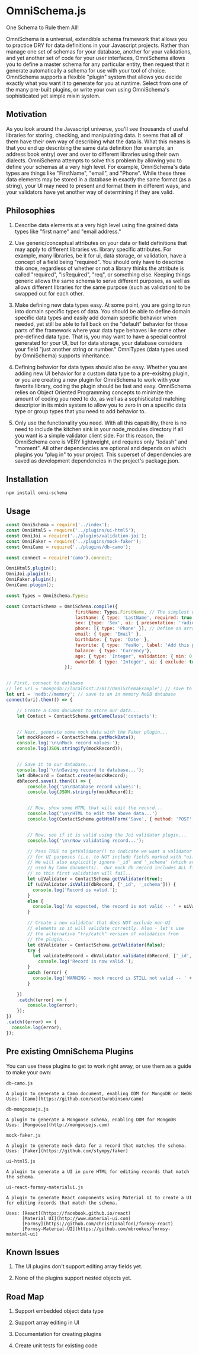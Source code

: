 OmniSchema.js
=============
One Schema to Rule them All!

OmniSchema is a universal, extendible schema framework that allows you to practice DRY for data definitions in your Javascript projects. Rather than manage one set of schemas for your database, another for your validations, and yet another set of code for your user interfaces, OmniSchema allows you to define a master schema for any particular entity, then request that it generate automatically a schema for use with your tool of choice.  OmniSchema supports a flexible "plugin" system that allows you decide exactly what you want it to generate for you at runtime. Select from one of the many pre-built plugins, or write your own using OmniSchema's sophisticated yet simple mixin system. 


Motivation
-----------
As you look around the Javascript universe, you'll see thousands of useful libraries for storing, checking, and manipulating data. It seems that all of them have their own way of describing what the data is. What this means is that you end up describing the same data definition (for example, an address book entry) over and over to different libraries using their own dialects. OmniSchema attempts to solve this problem by allowing you to define your schemas at a very high level. For example, OmniSchema's data types are things like "FirstName", "email", and "Phone". While these three data elements may be stored in a database in exactly the same format (as a string), your UI may need to present and format them in different ways, and your validators have yet another way of determining if they are valid.  


Philosophies
------------
1. Describe data elements at a very high level using fine grained data types like "first name" and "email address."

2. Use generic/conceptual attributes on your data or field definitions that may apply to different libraries vs. library specific attributes. For example, many libraries, be it for ui, data storage, or validation, have a concept of a field being "required". You should only have to describe this once, regardless of whether or not a library thinks the attribute is called "required", "isRequired", "req", or something else. Keeping things generic allows the same schema to serve different purposes, as well as allows different libraries for the same purpose (such as validation) to be swapped out for each other.

3. Make defining new data types easy. At some point, you are going to run into domain specific types of data. You should be able to define domain specific data types and easily add domain specific behavior when needed, yet still be able to fall back on the "default" behavior for those parts of the framework where your data type behaves like some other pre-defined data type.  That is, you may want to have a special control generated for your UI, but for data storage, your database considers your field "just another string or number."  OmniTypes (data types used by OmniSchema) supports inheritance.

4. Defining behavior for data types should also be easy.  Whether you are adding new UI behavior for a custom data type to a pre-exisitng plugin, or you are creating a new plugin for OmniSchema to work with your favorite library, coding the plugin should be fast and easy.  OmniSchema relies on Object Oriented Programming concepts to minimize the amount of coding you need to do, as well as a sophisticated matching descriptor in its mixin system to allow you to zero in on a specific data type or group types that you need to add behavior to.

5. Only use the functionality you need.  With all this capability, there is no need to include the kitchen sink
in your node_modules directory if all you want is a simple validator client side. For this reason, the OmniSchema core is VERY lightweight, and requires only "lodash" and "moment".  All other dependencies are optional and depends on which plugins you "plug in" to your project. This superset of dependencies are saved as development dependencies in the project's package.json.


Installation
------------

```
npm install omni-schema
```


Usage
------------

```javascript
const OmniSchema = require('../index');
const OmniHtml5 = require('../plugins/ui-html5');
const OmniJoi = require('../plugins/validation-joi');
const OmniFaker = require('../plugins/mock-faker');
const OmniCamo = require('../plugins/db-camo');

const connect = require('camo').connect;

OmniHtml5.plugin();
OmniJoi.plugin();
OmniFaker.plugin();
OmniCamo.plugin();

const Types = OmniSchema.Types;

const ContactSchema = OmniSchema.compile({
                          firstName: Types.FirstName, // The simplest way to declare a field
                          lastName: { type: 'LastName', required: true }, // If you need to vary from the defaults
                          sex: {type: 'Sex', ui: { presentation: 'radio' } }, // Adding a hint to one of the plugins
                          phone: [{ type: 'Phone' }], // Define an array of something by wrapping it in brackets
                          email: { type: 'Email' },
                          birthdate: { type: 'Date' },
                          favorite: { type: 'YesNo', label: 'Add this person to your favorites?' },
                          balance: { type: 'Currency'},
                          age: { type: 'Integer', validation: { min: 0 }},
                          ownerId: { type: 'Integer', ui: { exclude: true }}, // Internal field - no user editing
                      });


// First, connect to database
// let uri = 'mongodb://localhost:27017/OmniSchemaExample'; // save to a MongoDB database
let uri = 'nedb://memory'; // save to an in memory NeDB database
connect(uri).then(() => {

    // Create a Camo document to store our data...
    let Contact = ContactSchema.getCamoClass('contacts');


    // Next, generate some mock data with the Faker plugin...
    let mockRecord = ContactSchema.getMockData();
    console.log('\n\nMock record values:');
    console.log(JSON.stringify(mockRecord));


    // Save it to our database...
    console.log('\n\nSaving record to database...');
    let dbRecord = Contact.create(mockRecord);
    dbRecord.save().then(() => {
        console.log('\n\nDatabase record values:');
        console.log(JSON.stringify(mockRecord));


        // Now, show some HTML that will edit the record...
        console.log('\n\nHTML to edit the above data...')
        console.log(ContactSchema.getHtmlForm('Save', { method: 'POST', action: '/contact/save'}, mockRecord));


        // Now, see if it is valid using the Joi validator plugin...
        console.log('\n\nNow validating record...');

        // Pass TRUE to getValidator() to indicate we want a validator
        // for UI purposes (i.e. to NOT include fields marked with "ui.exclude: true")
        // We will also explicitly ignore '_id' and '_schema' (which are internal fields
        // used by Camo documents).  Our mock db record includes ALL fields (including the 'ownerId')
        // so this first validation will fail...
        let uiValidator = ContactSchema.getValidator(true);
        if (uiValidator.isValid(dbRecord, ['_id', '_schema'])) {
          console.log('Record is valid.');
        }
        else {
          console.log('As expected, the record is not valid -- ' + uiValidator.lastError);
        }

        // Create a new validator that does NOT exclude non-UI
        // elements so it will validate correctly. Also - let's use
        // the alternative "try/catch" version of validation from
        // the plugin...
        let dbValidator = ContactSchema.getValidator(false);
        try {
          let validatedRecord = dbValidator.validate(dbRecord, ['_id', '_schema']);
            console.log('Record is now valid.');
        }
        catch (error) {
          console.log('WARNING - mock record is STILL not valid -- ' + error.message);
        }

    })
    .catch((error) => {
        console.log(error);
    });
})
.catch((error) => {
  console.log(error);
});
```

Pre existing OmniSchema Plugins
-------------------------------

You can use these plugins to get to work right away, or use them as a guide to make your own:

```
db-camo.js

A plugin to generate a Camo document, enabling ODM for MongoDB or NeDB
Uses: [Camo](https://github.com/scottwrobinson/camo)
```


```
db-mongoosejs.js

A plugin to generate a Mongoose schema, enabling ODM for MongoDB
Uses: [Mongoose](http://mongoosejs.com)
```


```
mock-faker.js

A plugin to generate mock data for a record that matches the schema.
Uses: [Faker](https://github.com/stympy/faker)
```

```
ui-html5.js

A plugin to generate a UI in pure HTML for editing records that match the schema.
```

```
ui-react-formsy-materialui.js

A plugin to generate React components using Material UI to create a UI for editing records that match the schema.

Uses: [React](https://facebook.github.io/react)
      [Material UI](http://www.material-ui.com)
      [Formsy](https://github.com/christianalfoni/formsy-react)
      [Formsy-Material-UI](https://github.com/mbrookes/formsy-material-ui)
```

Known Issues
-------------------------------
1. The UI plugins don't support editing array fields yet.

2. None of the plugins support nested objects yet.


Road Map
------------------------------
1. Support embedded object data type

2. Support array editing in UI

3. Documentation for creating plugins

4. Create unit tests for existing code
